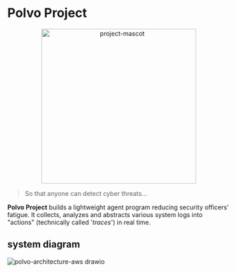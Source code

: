 # Polvo Project

<p align="center">
 <img src="https://github.com/user-attachments/assets/7d0ddbd0-02ff-410e-9f13-efbf0cdcf855" alt="project-mascot" style="width:350px;"/>
</p>

> So that anyone can detect cyber threats...

**Polvo Project** builds a lightweight agent program reducing security officers' fatigue. It collects, analyzes and abstracts various system logs into "actions" (technically called '_traces_') in real time.

system diagram
--------------
![polvo-architecture-aws drawio](https://github.com/user-attachments/assets/e3d3ac8a-2185-4f5b-b092-05b026a4968f)
